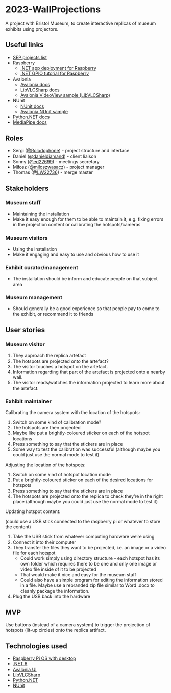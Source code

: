 # 2023-WallProjections

A project with Bristol Museum, to create interactive replicas of museum exhibits using projectors.

## Useful links

- [SEP projects list](https://www.ole.bris.ac.uk/bbcswebdav/pid-8046087-dt-content-rid-46849402_2/xid-46849402_2)
- Raspberry
  - [.NET app deployment for Raspberry](https://learn.microsoft.com/en-us/dotnet/iot/deployment)
  - [.NET GPIO tutorial for Raspberry](https://learn.microsoft.com/en-us/dotnet/iot/tutorials/gpio-input)
- Avalonia
  - [Avalonia docs](https://docs.avaloniaui.net/docs/next/welcome)
  - [LibVLCSharp docs](https://code.videolan.org/videolan/LibVLCSharp)
  - [Avalonia VideoView sample (LibVLCSharp)](https://code.videolan.org/videolan/LibVLCSharp/-/tree/3.x/samples/LibVLCSharp.Avalonia.Sample)
- NUnit
    - [NUnit docs](https://docs.nunit.org/)
    - [Avalonia NUnit sample](https://github.com/AvaloniaUI/Avalonia.Samples/tree/main/src/Avalonia.Samples/Testing/TestableApp.Headless.NUnit)
- [Python.NET docs](https://pythonnet.github.io/pythonnet/)
- [MediaPipe docs](https://mediapipe-studio.webapps.google.com/home)

## Roles

- Sergi ([@Rolodophone](https://github.com/Rolodophone)) - project structure and interface
- Daniel ([@danieldiamand](https://github.com/danieldiamand)) - client liaison
- Sonny ([@ed22699](https://github.com/ed22699)) - meetings secretary
- Miłosz ([@miloszwasacz](https://github.com/miloszwasacz)) - project manager
- Thomas ([@LW22736](https://github.com/LW22736)) - merge master

## Stakeholders

### Museum staff

- Maintaining the installation
- Make it easy enough for them to be able to maintain it, e.g. fixing errors in the projection content or calibrating the hotspots/cameras

### Museum visitors

- Using the installation
- Make it engaging and easy to use and obvious how to use it

### Exhibit curator/management

- The installation should be inform and educate people on that subject area

### Museum management

- Should generally be a good experience so that people pay to come to the exhibit, or recommend it to friends

## User stories

### Museum visitor

1. They approach the replica artefact
2. The hotspots are projected onto the artefact?
3. The visitor touches a hotspot on the artefact.
4. Information regarding that part of the artefact is projected onto a nearby wall.
5. The visitor reads/watches the information projected to learn more about the artefact.

### Exhibit maintainer

Calibrating the camera system with the location of the hotspots:

1. Switch on some kind of calibration mode?
2. The hotspots are then projected
3. Maybe like put a brightly-coloured sticker on each of the hotspot locations
4. Press something to say that the stickers are in place
5. Some way to test the calibration was successful (although maybe you could just use the normal mode to test it)

Adjusting the location of the hotspots:

1. Switch on some kind of hotspot location mode
2. Put a brightly-coloured sticker on each of the desired locations for hotspots
3. Press something to say that the stickers are in place
4. The hotspots are projected onto the replica to check they’re in the right place (although maybe you could just use the normal mode to test it)

Updating hotspot content:

(could use a USB stick connected to the raspberry pi or whatever to store the content)

1. Take the USB stick from whatever computing hardware we’re using
2. Connect it into their computer
3. They transfer the files they want to be projected, i.e. an image or a video file for each hotspot
   - Could work simply using directory structure - each hotspot has its own folder which requires there to be one and only one image or video file inside of it to be projected
   - That would make it nice and easy for the museum staff
   - Could also have a simple program for editing the information stored in a file. Maybe use a rebranded zip file similar to Word .docx to cleanly package the information.
4. Plug the USB back into the hardware

## MVP

Use buttons (instead of a camera system) to trigger the projection of hotspots (lit-up circles) onto the replica artifact.

## Technologies used

- [Raspberry Pi OS with desktop](https://www.raspberrypi.com/software/raspberry-pi-desktop/)
- [.NET 6](https://dotnet.microsoft.com/en-us/download/dotnet/6.0)
- [Avalonia UI](https://docs.avaloniaui.net/)
- [LibVLCSharp](https://code.videolan.org/videolan/LibVLCSharp)
- [Python.NET](https://github.com/pythonnet/pythonnet)
- [NUnit](https://docs.nunit.org/)
